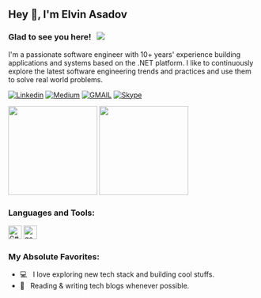 ## Hey 👋, I'm Elvin Asadov

### Glad to see you here! &nbsp; ![](https://visitor-badge.glitch.me/badge?page_id=aemloviji.aemloviji&style=flat-square&color=0088cc)

I'm a passionate software engineer with 10+ years' experience building applications and systems based on the .NET platform. I like to continuously explore the latest software engineering trends and practices and use them to solve real world problems.

[![Linkedin](https://img.shields.io/badge/linkedin-%230077B5.svg?&style=for-the-badge&logo=linkedin&logoColor=white)](https://www.linkedin.com/in/elvin-asadov/)
[![Medium](https://img.shields.io/badge/Medium-12100E?style=for-the-badge&logo=medium&logoColor=white)](https://medium.com/@elvin-asadov)
[![GMAIL](https://img.shields.io/badge/Gmail-D14836?style=for-the-badge&logo=gmail&logoColor=white)](mailto:aemloviji@gmail.com?subject=[GitHub]%20Personal%20email)
[![Skype](https://img.shields.io/badge/Skype-00AFF0?style=for-the-badge&logo=skype&logoColor=white)](https://join.skype.com/invite/pYQHvozxueyw)

<div>
  <img height="180em" src="https://github-readme-stats.vercel.app/api?username=aemloviji&show_icons=true&theme=omni&include_all_commits=true&count_private=true"/>
  <img height="180em" src="https://github-readme-stats.vercel.app/api/top-langs/?username=aemloviji&layout=compact&langs_count=10&theme=omni"/>
</div> 

### Languages and Tools:

<div>
  <img height="27" src="https://img.shields.io/badge/C%23-239120?style=for-the-badge&logo=c-sharp&logoColor=white" alt="C#">
  <img height="27" src="https://img.shields.io/badge/Go-00ADD8?style=for-the-badge&logo=go&logoColor=white" alt="go">
</div> 

### My Absolute Favorites:

- 💻 &nbsp; I love exploring new tech stack and building cool stuffs.
- 📰 &nbsp; Reading & writing tech blogs whenever possible.
